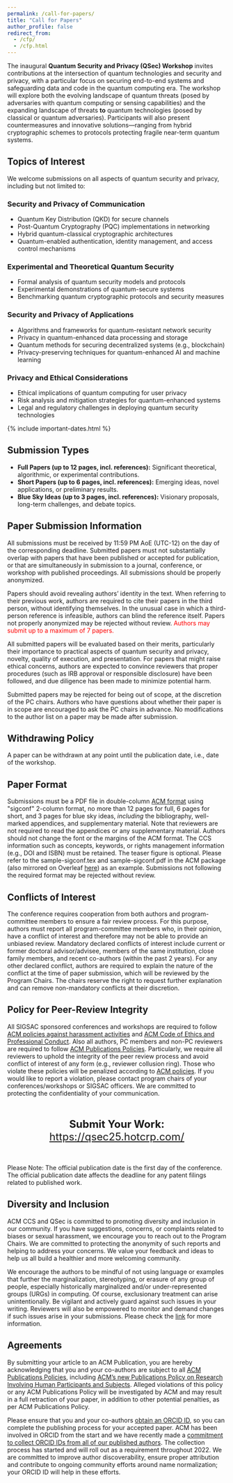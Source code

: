 ```yaml
---
permalink: /call-for-papers/
title: "Call for Papers"
author_profile: false
redirect_from: 
  - /cfp/
  - /cfp.html
---
```


The inaugural **Quantum Security and Privacy (QSec) Workshop** invites contributions at the intersection of quantum technologies and security and privacy, with a particular focus on securing end-to-end systems and safeguarding data and code in the quantum computing era. The workshop will explore both the evolving landscape of quantum threats (posed by adversaries with quantum computing or sensing capabilities) and the expanding landscape of threats **to** quantum technologies (posed by classical or quantum adversaries). Participants will also present countermeasures and innovative solutions—ranging from hybrid cryptographic schemes to protocols protecting fragile near-term quantum systems.

## Topics of Interest

We welcome submissions on all aspects of quantum security and privacy, including but not limited to:

### Security and Privacy of Communication
- Quantum Key Distribution (QKD) for secure channels  
- Post-Quantum Cryptography (PQC) implementations in networking  
- Hybrid quantum-classical cryptographic architectures  
- Quantum-enabled authentication, identity management, and access control mechanisms  

### Experimental and Theoretical Quantum Security
- Formal analysis of quantum security models and protocols  
- Experimental demonstrations of quantum-secure systems  
- Benchmarking quantum cryptographic protocols and security measures  

### Security and Privacy of Applications
- Algorithms and frameworks for quantum-resistant network security  
- Privacy in quantum-enhanced data processing and storage  
- Quantum methods for securing decentralized systems (e.g., blockchain)  
- Privacy-preserving techniques for quantum-enhanced AI and machine learning  

### Privacy and Ethical Considerations
- Ethical implications of quantum computing for user privacy  
- Risk analysis and mitigation strategies for quantum-enhanced systems  
- Legal and regulatory challenges in deploying quantum security technologies

{% include important-dates.html %}

## Submission Types

- **Full Papers (up to 12 pages, incl. references):** Significant theoretical, algorithmic, or experimental contributions.  
- **Short Papers (up to 6 pages, incl. references):** Emerging ideas, novel applications, or preliminary results.  
- **Blue Sky Ideas (up to 3 pages, incl. references):** Visionary proposals, long-term challenges, and debate topics. 

## Paper Submission Information

All submissions must be received by 11:59 PM AoE (UTC-12) on the day of the corresponding deadline. Submitted papers must not substantially overlap with papers that have been published or accepted for publication, or that are simultaneously in submission to a journal, conference, or workshop with published proceedings. All submissions should be properly anonymized.

Papers should avoid revealing authors’ identity in the text. When referring to their previous work, authors are required to cite their papers in the third person, without identifying themselves. In the unusual case in which a third-person reference is infeasible, authors can blind the reference itself. Papers not properly anonymized may be rejected without review. <span style="color: red;">Authors may submit up to a maximum of 7 papers.</span>

All submitted papers will be evaluated based on their merits, particularly their importance to practical aspects of quantum security and privacy, novelty, quality of execution, and presentation. For papers that might raise ethical concerns, authors are expected to convince reviewers that proper procedures (such as IRB approval or responsible disclosure) have been followed, and due diligence has been made to minimize potential harm.

Submitted papers may be rejected for being out of scope, at the discretion of the PC chairs. Authors who have questions about whether their paper is in scope are encouraged to ask the PC chairs in advance. No modifications to the author list on a paper may be made after submission.

## Withdrawing Policy

A paper can be withdrawn at any point until the publication date, i.e., date of the workshop.


## Paper Format

Submissions must be a PDF file in double-column [ACM format](https://www.acm.org/publications/proceedings-template) using "sigconf" 2-column format, no more than 12 pages for full, 6 pages for short, and 3 pages for blue sky ideas, *including* the bibliography, well-marked appendices, and supplementary material. Note that reviewers are not required to read the appendices or any supplementary material. Authors should not change the font or the margins of the ACM format. The CCS information such as concepts, keywords, or rights management information (e.g., DOI and ISBN) must be retained. The teaser figure is optional. Please refer to the sample-sigconf.tex and sample-sigconf.pdf in the ACM package (also mirrored on Overleaf [here](https://www.overleaf.com/latex/templates/association-for-computing-machinery-acm-sig-proceedings-template/bmvfhcdnxfty)) as an example. Submissions not following the required format may be rejected without review.

## Conflicts of Interest

The conference requires cooperation from both authors and program-committee members to ensure a fair review process. For this purpose, authors must report all program-committee members who, in their opinion, have a conflict of interest and therefore may not be able to provide an unbiased review. Mandatory declared conflicts of interest include current or former doctoral advisor/advisee, members of the same institution, close family members, and recent co-authors (within the past 2 years). For any other declared conflict, authors are required to explain the nature of the conflict at the time of paper submission, which will be reviewed by the Program Chairs. The chairs reserve the right to request further explanation and can remove non-mandatory conflicts at their discretion.


## Policy for Peer-Review Integrity

All SIGSAC sponsored conferences and workshops are required to follow [ACM policies against harassment activities](https://www.acm.org/about-acm/policy-against-harassment) and [ACM Code of Ethics and Professional Conduct](https://www.acm.org/code-of-ethics). Also all authors, PC members and non-PC reviewers are required to follow [ACM Publications Policies](https://www.acm.org/publications/policies/toc). Particularly, we require all reviewers to uphold the integrity of the peer review process and avoid conflict of interest of any form (e.g., reviewer collusion ring). Those who violate these policies will be penalized according to [ACM policies](https://www.acm.org/publications/policies/penalties-for-publication-violations). If you would like to report a violation, please contact program chairs of your conferences/workshops or SIGSAC officers. We are committed to protecting the confidentiality of your communication.


<div style="text-align: center; margin: 2em 0; font-size: 1.5rem">
  <b>Submit Your Work:</b>
  <a href="https://qsec25.hotcrp.com/" target="_blank">https://qsec25.hotcrp.com/</a>
</div>

Please Note: The official publication date is the first day of the conference. The official publication date affects the deadline for any patent filings related to published work.

## Diversity and Inclusion

ACM CCS and QSec is committed to promoting diversity and inclusion in our community. If you have suggestions, concerns, or complaints related to biases or sexual harassment, we encourage you to reach out to the Program Chairs. We are committed to protecting the anonymity of such reports and helping to address your concerns. We value your feedback and ideas to help us all build a healthier and more welcoming community.

We encourage the authors to be mindful of not using language or examples that further the marginalization, stereotyping, or erasure of any group of people, especially historically marginalized and/or under-represented groups (URGs) in computing. Of course, exclusionary treatment can arise unintentionally. Be vigilant and actively guard against such issues in your writing. Reviewers will also be empowered to monitor and demand changes if such issues arise in your submissions. Please check the [link](https://www.sigsac.org/ccs/CCS2025/diversity-and-inclusion/) for more information.

## Agreements

By submitting your article to an ACM Publication, you are hereby acknowledging that you and your co-authors are subject to all [ACM Publications Policies](https://www.acm.org/publications/policies), including [ACM’s new Publications Policy on Research Involving Human Participants and Subjects](https://www.acm.org/publications/policies/research-involving-human-participants-and-subjects). Alleged violations of this policy or any ACM Publications Policy will be investigated by ACM and may result in a full retraction of your paper, in addition to other potential penalties, as per ACM Publications Policy.

Please ensure that you and your co-authors [obtain an ORCID ID](https://orcid.org/register), so you can complete the publishing process for your accepted paper. ACM has been involved in ORCID from the start and we have recently made a [commitment to collect ORCID IDs from all of our published authors](https://authors.acm.org/author-resources/orcid-faqs). The collection process has started and will roll out as a requirement throughout 2022. We are committed to improve author discoverability, ensure proper attribution and contribute to ongoing community efforts around name normalization; your ORCID ID will help in these efforts.


